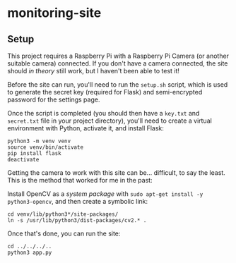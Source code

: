 # monitoring-site

## Setup

This project requires a Raspberry Pi with a Raspberry Pi Camera (or another suitable camera) connected. If you don't have a camera connected, the site should *in theory* still work, but I haven't been able to test it!

Before the site can run, you'll need to run the `setup.sh` script, which is used to generate the secret key (required for Flask) and semi-encrypted password for the settings page.

Once the script is completed (you should then have a `key.txt` and `secret.txt` file in your project directory), you'll need to create a virtual environment with Python, activate it, and install Flask:

```
python3 -m venv venv
source venv/bin/activate
pip install flask
deactivate
```

Getting the camera to work with this site can be... difficult, to say the least. This is the method that worked for me in the past:

Install OpenCV as a *system package* with `sudo apt-get install -y python3-opencv`, and then create a symbolic link:

```
cd venv/lib/python3*/site-packages/
ln -s /usr/lib/python3/dist-packages/cv2.* .
```

Once that's done, you can run the site:

```
cd ../../../..
python3 app.py
```